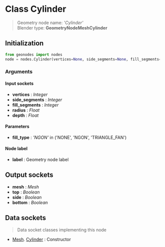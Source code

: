 
# Class Cylinder

> Geometry node name: _'Cylinder'_<br>Blender type:  **GeometryNodeMeshCylinder**

## Initialization


```python
from geonodes import nodes
node = nodes.Cylinder(vertices=None, side_segments=None, fill_segments=None, radius=None, depth=None, fill_type='NGON', label=None)
```


### Arguments


#### Input sockets



- **vertices** : _Integer_
- **side_segments** : _Integer_
- **fill_segments** : _Integer_
- **radius** : _Float_
- **depth** : _Float_



#### Parameters



- **fill_type** : _'NGON'_ in ('NONE', 'NGON', 'TRIANGLE_FAN')



#### Node label



- **label** : Geometry node label



## Output sockets



- **mesh** : _Mesh_
- **top** : _Boolean_
- **side** : _Boolean_
- **bottom** : _Boolean_



## Data sockets

> Data socket classes implementing this node


- [Mesh](aaa). [Cylinder](bbb) : Constructor


